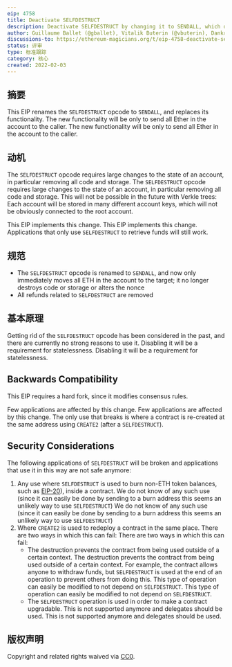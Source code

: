 ```yaml
---
eip: 4758
title: Deactivate SELFDESTRUCT
description: Deactivate SELFDESTRUCT by changing it to SENDALL, which does recover all funds to the caller but does not delete any code or storage.
author: Guillaume Ballet (@gballet), Vitalik Buterin (@vbuterin), Dankrad Feist (@dankrad)
discussions-to: https://ethereum-magicians.org/t/eip-4758-deactivate-selfdestruct/8710
status: 评审
type: 标准跟踪
category: 核心
created: 2022-02-03
---
```


## 摘要

This EIP renames the `SELFDESTRUCT` opcode to `SENDALL`, and replaces its functionality. The new functionality will be only to send all Ether in the account to the caller. The new functionality will be only to send all Ether in the account to the caller.

## 动机

The `SELFDESTRUCT` opcode requires large changes to the state of an account, in particular removing all code and storage. The `SELFDESTRUCT` opcode requires large changes to the state of an account, in particular removing all code and storage. This will not be possible in the future with Verkle trees: Each account will be stored in many different account keys, which will not be obviously connected to the root account.

This EIP implements this change. This EIP implements this change. Applications that only use `SELFDESTRUCT` to retrieve funds will still work.

## 规范

 * The `SELFDESTRUCT` opcode is renamed to `SENDALL`, and now only immediately moves all ETH in the account to the target; it no longer destroys code or storage or alters the nonce
 * All refunds related to `SELFDESTRUCT` are removed

## 基本原理

Getting rid of the `SELFDESTRUCT` opcode has been considered in the past, and there are currently no strong reasons to use it. Disabling it will be a requirement for statelessness. Disabling it will be a requirement for statelessness.

## Backwards Compatibility

This EIP requires a hard fork, since it modifies consensus rules.

Few applications are affected by this change. Few applications are affected by this change. The only use that breaks is where a contract is re-created at the same address using `CREATE2` (after a `SELFDESTRUCT`).

## Security Considerations

The following applications of `SELFDESTRUCT` will be broken and applications that use it in this way are not safe anymore:

1. Any use where `SELFDESTRUCT` is used to burn non-ETH token balances, such as [EIP-20](./eip-20.md)), inside a contract. We do not know of any such use (since it can easily be done by sending to a burn address this seems an unlikely way to use `SELFDESTRUCT`) We do not know of any such use (since it can easily be done by sending to a burn address this seems an unlikely way to use `SELFDESTRUCT`)
2. Where `CREATE2` is used to redeploy a contract in the same place. There are two ways in which this can fail: There are two ways in which this can fail:
    * The destruction prevents the contract from being used outside of a certain context. The destruction prevents the contract from being used outside of a certain context. For example, the contract allows anyone to withdraw funds, but `SELFDESTRUCT` is used at the end of an operation to prevent others from doing this. This type of operation can easily be modified to not depend on `SELFDESTRUCT`. This type of operation can easily be modified to not depend on `SELFDESTRUCT`.
    * The `SELFDESTRUCT` operation is used in order to make a contract upgradable. This is not supported anymore and delegates should be used. This is not supported anymore and delegates should be used.


## 版权声明

Copyright and related rights waived via [CC0](../LICENSE.md).
